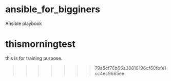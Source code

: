 
# ansible_for_bigginers
Ansible playbook
# thismorningtest
this is for training purpose.
>>>>>>> 79a5cf76b66a38818196cf60fbfe1cc4ec9665ee

